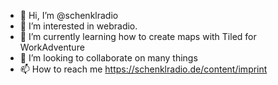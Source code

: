- 👋 Hi, I’m @schenklradio
- 👀 I’m interested in webradio.
- 🌱 I’m currently learning how to create maps with Tiled for WorkAdventure
- 💞️ I’m looking to collaborate on many things
- 📫 How to reach me https://schenklradio.de/content/imprint

<!---
schenklradio/schenklradio is a ✨ special ✨ repository because its `README.md` (this file) appears on your GitHub profile.
You can click the Preview link to take a look at your changes.
--->

